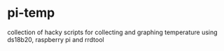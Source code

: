 # pi-temp
collection of hacky scripts for collecting and graphing temperature using ds18b20, raspberry pi and rrdtool
